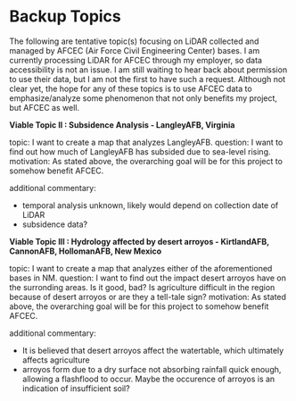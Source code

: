 # Backup Topics

The following are tentative topic(s) focusing on LiDAR collected and managed by AFCEC (Air Force Civil Engineering Center) bases. I am currently processing LiDAR for AFCEC through my employer, so data accessibility is not an issue. I am still waiting to hear back about permission to use their data, but I am not the first to have such a request. Although not clear yet, the hope for any of these topics is to use AFCEC data to emphasize/analyze some phenomenon that not only benefits my project, but AFCEC as well. 

**Viable Topic II : Subsidence Analysis - LangleyAFB, Virginia**

topic: I want to create a map that analyzes LangleyAFB.
question: I want to find out how much of LangleyAFB has subsided due to sea-level rising.
motivation: As stated above, the overarching goal will be for this project to somehow benefit AFCEC.

additional commentary:
+ temporal analysis unknown, likely would depend on collection date of LiDAR
+ subsidence data?

**Viable Topic III : Hydrology affected by desert arroyos - KirtlandAFB, CannonAFB, HollomanAFB, New Mexico**

topic: I want to create a map that analyzes either of the aforementioned bases in NM.
question: I want to find out the impact desert arroyos have on the surronding areas. Is it good, bad? Is agriculture difficult in the region because of desert arroyos or are they a tell-tale sign?
motivation: As stated above, the overarching goal will be for this project to somehow benefit AFCEC.

additional commentary:
+ It is believed that desert arroyos affect the watertable, which ultimately affects agriculture
+ arroyos form due to a dry surface not absorbing rainfall quick enough, allowing a flashflood to occur.
Maybe the occurence of arroyos is an indication of insufficient soil?